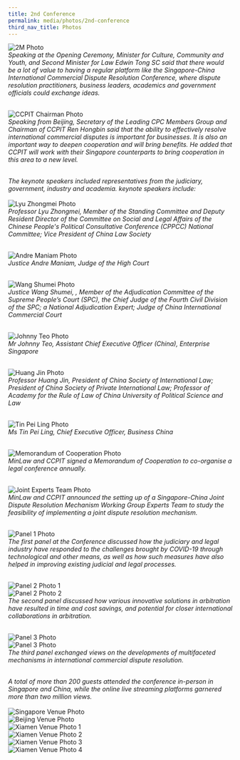 ```yaml
---
title: 2nd Conference
permalink: media/photos/2nd-conference
third_nav_title: Photos
---
```


![2M Photo](/images/Conferencephotos-1.jpg)   
*Speaking at the Opening Ceremony, Minister for Culture, Community and Youth, and Second Minister for Law Edwin Tong SC said that there would be a lot of value to having a regular platform like the Singapore-China International Commercial Dispute Resolution Conference, where dispute resolution practitioners, business leaders, academics and government officials could exchange ideas.*
<br>
<br>

![CCPIT Chairman Photo](/images/Conferencephotos-2.jpg)   
*Speaking from Beijing, Secretary of the Leading CPC Members Group and Chairman of CCPIT Ren Hongbin said that the ability to effectively resolve international commercial disputes is important for businesses. It is also an important way to deepen cooperation and will bring benefits. He added that CCPIT will work with their Singapore counterparts to bring cooperation in this area to a new level.*
<br>
<br>

*The keynote speakers included representatives from the judiciary, government, industry and academia. keynote speakers include:*
<br>
<br>
![Lyu Zhongmei Photo](/images/Conferencephotos-3.jpg)   
*Professor Lyu Zhongmei, Member of the Standing Committee and Deputy Resident Director of the Committee on Social and Legal Affairs of the Chinese People's Political Consultative Conference (CPPCC) National Committee; Vice President of China Law Society*
<br>
<br>

![Andre Maniam Photo](/images/Conferencephotos-4.jpg)   
*Justice Andre Maniam, Judge of the High Court*
<br>
<br>

![Wang Shumei Photo](/images/Conferencephotos-5.jpg)     
*Justice Wang Shumei, , Member of the Adjudication Committee of the Supreme People’s Court (SPC), the Chief Judge of the Fourth Civil Division of the SPC; a National Adjudication Expert; Judge of China International Commercial Court*
<br>
<br>

![Johnny Teo Photo](/images/Conferencephotos-6.jpg)  
*Mr Johnny Teo, Assistant Chief Executive Officer (China), Enterprise Singapore*
<br>
<br>

![Huang Jin Photo](/images/Conferencephotos-7.jpg)    
*Professor Huang Jin, President of China Society of International Law; President of China Society of Private International Law; Professor of Academy for the Rule of Law of China University of Political Science and Law*
<br>
<br>

![Tin Pei Ling Photo](/images/Conferencephotos-8.jpg)  
*Ms Tin Pei Ling, Chief Executive Officer, Business China*
<br>
<br>

![Memorandum of Cooperation Photo](/images/Conferencephotos-9.jpg)  
*MinLaw and CCPIT signed a Memorandum of Cooperation to co-organise a legal conference annually.*
<br>
<br>

![Joint Experts Team Photo](/images/Conferencephotos-10.jpg)  
*MinLaw and CCPIT announced the setting up of a Singapore-China Joint Dispute Resolution Mechanism Working Group Experts Team to study the feasibility of implementing a joint dispute resolution mechanism.*
<br>
<br>

![Panel 1 Photo](/images/Conferencephotos-11.jpg)  
*The first panel at the Conference discussed how the judiciary and legal industry have responded to the challenges brought by COVID-19 through technological and other means, as well as how such measures have also helped in improving existing judicial and legal processes.*
<br>
<br>

![Panel 2 Photo 1](/images/Conferencephotos-12.jpg) 
<br>
![Panel 2 Photo 2](/images/Conferencephotos-13.jpg)  
*The second panel discussed how various innovative solutions in arbitration have resulted in time and cost savings, and potential for closer international collaborations in arbitration.*
<br>
<br>

![Panel 3 Photo](/images/Conferencephotos-14.jpg) 
<br>
![Panel 3 Photo](/images/Conferencephotos-15.jpg)  
*The third panel exchanged views on the developments of multifaceted mechanisms in international commercial dispute resolution.*
<br>
<br>

*A total of more than 200 guests attended the conference in-person in Singapore and China, while the online live streaming platforms garnered more than two million views.* 
<br>
<br>
![Singapore Venue Photo](/images/Conferencephotos-16.jpg)  
![Beijing Venue Photo](/images/Conferencephotos-17.jpg)  
![Xiamen Venue Photo 1](/images/Conferencephotos-18.jpg)  
![Xiamen Venue Photo 2](/images/Conferencephotos-19.jpg)  
![Xiamen Venue Photo 3](/images/Conferencephotos-20.jpg) 
<br>
![Xiamen Venue Photo 4](/images/Conferencephotos-21.jpg)  

<br>
<br>
